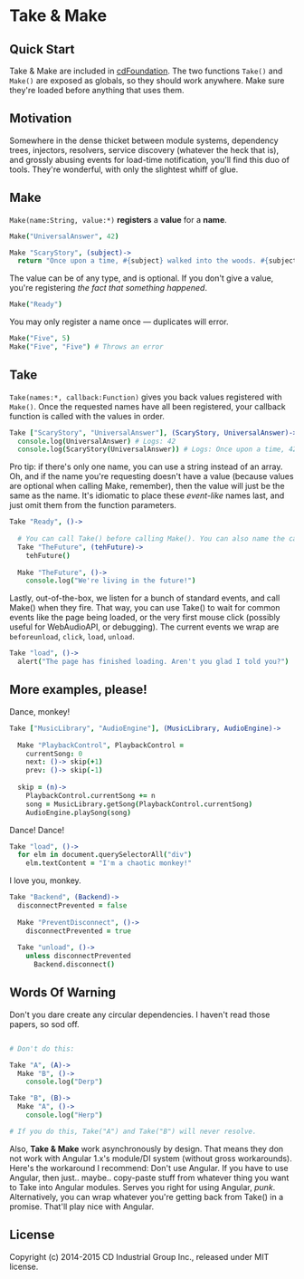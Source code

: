 # Take & Make

## Quick Start

Take & Make are included in [cdFoundation](https://github.com/cdig/cd-foundation). The two functions `Take()` and `Make()` are exposed as globals, so they should work anywhere. Make sure they're loaded before anything that uses them.

## Motivation

Somewhere in the dense thicket between module systems, dependency trees, injectors, resolvers, service discovery (whatever the heck that is), and grossly abusing events for load-time notification, you'll find this duo of tools. They're wonderful, with only the slightest whiff of glue.

## Make

`Make(name:String, value:*)` **registers** a **value** for a **name**.
 
```coffee
Make("UniversalAnswer", 42)

Make "ScaryStory", (subject)->
  return "Once upon a time, #{subject} walked into the woods. #{subject} was eaten by a giant spider. The end. (OR IS IT?)"
```

The value can be of any type, and is optional. If you don't give a value, you're registering *the fact that something happened*.

```coffee
Make("Ready")
```

You may only register a name once — duplicates will error.

```coffee
Make("Five", 5)
Make("Five", "Five") # Throws an error
```

## Take

`Take(names:*, callback:Function)` gives you back values registered with `Make()`.
Once the requested names have all been registered, your callback function is called with the values in order.

```coffee
Take ["ScaryStory", "UniversalAnswer"], (ScaryStory, UniversalAnswer)->
  console.log(UniversalAnswer) # Logs: 42
  console.log(ScaryStory(UniversalAnswer)) # Logs: Once upon a time, 42 walked into the woods. 42 was eaten by a giant spider. The end. (OR IS IT?)
```

Pro tip: if there's only one name, you can use a string instead of an array.
Oh, and if the name you're requesting doesn't have a value (because values are optional when calling Make, remember),
then the value will just be the same as the name. It's idiomatic to place these *event-like* names last, and just omit them from the function parameters.


```coffee
Take "Ready", ()->
  
  # You can call Take() before calling Make(). You can also name the callback arguments whatever you want.
  Take "TheFuture", (tehFuture)->
    tehFuture()
  
  Make "TheFuture", ()->
    console.log("We're living in the future!")
```

Lastly, out-of-the-box, we listen for a bunch of standard events, and call Make() when they fire. That way, you can use Take() to wait for common events like the page being loaded, or the very first mouse click (possibly useful for WebAudioAPI, or debugging). The current events we wrap are `beforeunload`, `click`, `load`, `unload`.


```coffee
Take "load", ()->
  alert("The page has finished loading. Aren't you glad I told you?")
```

## More examples, please!

Dance, monkey!

```coffee
Take ["MusicLibrary", "AudioEngine"], (MusicLibrary, AudioEngine)->
  
  Make "PlaybackControl", PlaybackControl =
    currentSong: 0
    next: ()-> skip(+1)
    prev: ()-> skip(-1)
  
  skip = (n)->
    PlaybackControl.currentSong += n
    song = MusicLibrary.getSong(PlaybackControl.currentSong)
    AudioEngine.playSong(song)
```

Dance! Dance!

```coffee
Take "load", ()->
  for elm in document.querySelectorAll("div")
    elm.textContent = "I'm a chaotic monkey!"
```

I love you, monkey.

```coffee
Take "Backend", (Backend)->
  disconnectPrevented = false
  
  Make "PreventDisconnect", ()->
    disconnectPrevented = true
  
  Take "unload", ()->
    unless disconnectPrevented
      Backend.disconnect()
```

## Words Of Warning

Don't you dare create any circular dependencies. I haven't read those papers, so sod off.

```coffee

# Don't do this:

Take "A", (A)->
  Make "B", ()->
    console.log("Derp")

Take "B", (B)->
  Make "A", ()->
    console.log("Herp")

# If you do this, Take("A") and Take("B") will never resolve.
```

Also, **Take & Make** work asynchronously by design. That means they don not work with Angular 1.x's module/DI system (without gross workarounds). Here's the workaround I recommend: Don't use Angular. If you have to use Angular, then just.. maybe.. copy-paste stuff from whatever thing you want to Take into Angular modules. Serves you right for using Angular, *punk*. Alternatively, you can wrap whatever you're getting back from Take() in a promise. That'll play nice with Angular.


## License
Copyright (c) 2014-2015 CD Industrial Group Inc., released under MIT license.
